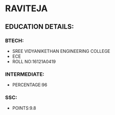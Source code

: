 # RAVITEJA
## EDUCATION DETAILS:
### BTECH:
* SREE VIDYANIKETHAN ENGINEERING COLLEGE
* ECE
* ROLL NO:16121A0419
### INTERMEDIATE:
* PERCENTAGE:96
### SSC:
* POINTS:9.8

